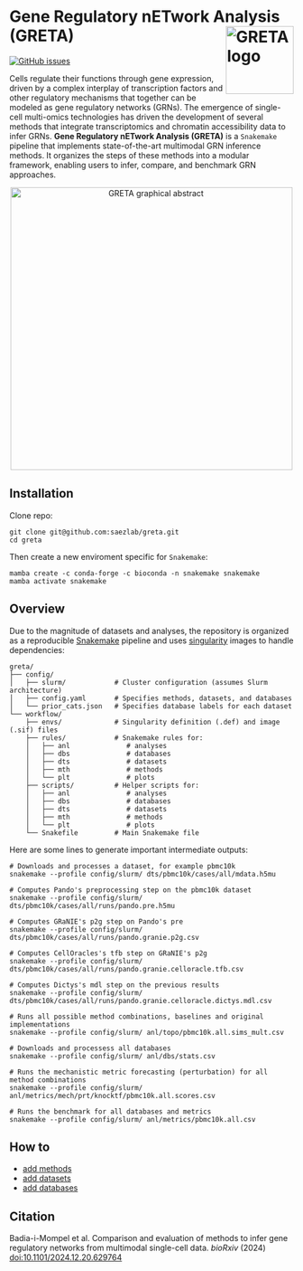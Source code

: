 # Gene Regulatory nETwork Analysis (GRETA) <img src="https://drive.google.com/uc?id=1DFGeAuSp8w1kDlMaS4zyeXfepKVW14Ym" align="right" width="120" class="no-scaled-link" alt='GRETA logo' />

<!-- badges: start -->
[![GitHub issues](https://img.shields.io/github/issues/saezlab/greta.svg)](https://github.com/saezlab/greta/issues/)
<!-- badges: end -->

Cells regulate their functions through gene expression, driven by a complex interplay of transcription factors and other regulatory mechanisms that together can be modeled as gene regulatory networks (GRNs).
The emergence of single-cell multi-omics technologies has driven the development of several methods that integrate transcriptomics and chromatin accessibility data to infer GRNs.
**Gene Regulatory nETwork Analysis (GRETA)** is a `Snakemake` pipeline that implements state-of-the-art multimodal GRN inference methods. It organizes the steps of these methods into a modular framework, enabling users to infer, compare, and benchmark GRN approaches.

<div align="center">
   <img src="https://drive.google.com/uc?id=1HpJx1deKivG2DRv3uXp_xLz90R0YfOwU" alt="GRETA graphical abstract" width="500" style="pointer-events: none;" />
</div>

## Installation
Clone repo:
```
git clone git@github.com:saezlab/greta.git
cd greta
```

Then create a new enviroment specific for `Snakemake`:
```
mamba create -c conda-forge -c bioconda -n snakemake snakemake
mamba activate snakemake
```

## Overview
Due to the magnitude of datasets and analyses, the repository is organized as a reproducible [Snakemake](https://snakemake.readthedocs.io/en/stable/) pipeline and uses [singularity](https://docs.sylabs.io/guides/3.5/user-guide/introduction.html) images to handle dependencies:
```
greta/
├── config/
│   ├── slurm/            # Cluster configuration (assumes Slurm architecture)
│   ├── config.yaml       # Specifies methods, datasets, and databases
│   └── prior_cats.json   # Specifies database labels for each dataset
└── workflow/
    ├── envs/             # Singularity definition (.def) and image (.sif) files
    ├── rules/            # Snakemake rules for:
    │   ├── anl              # analyses
    │   ├── dbs              # databases
    │   ├── dts              # datasets
    │   ├── mth              # methods
    │   └── plt              # plots
    ├── scripts/          # Helper scripts for:
    │   ├── anl              # analyses
    │   ├── dbs              # databases
    │   ├── dts              # datasets
    │   ├── mth              # methods
    │   └── plt              # plots
    └── Snakefile         # Main Snakemake file
```

Here are some lines to generate important intermediate outputs:
```
# Downloads and processes a dataset, for example pbmc10k
snakemake --profile config/slurm/ dts/pbmc10k/cases/all/mdata.h5mu

# Computes Pando's preprocessing step on the pbmc10k dataset
snakemake --profile config/slurm/ dts/pbmc10k/cases/all/runs/pando.pre.h5mu

# Computes GRaNIE's p2g step on Pando's pre
snakemake --profile config/slurm/ dts/pbmc10k/cases/all/runs/pando.granie.p2g.csv

# Computes CellOracles's tfb step on GRaNIE's p2g
snakemake --profile config/slurm/ dts/pbmc10k/cases/all/runs/pando.granie.celloracle.tfb.csv

# Computes Dictys's mdl step on the previous results
snakemake --profile config/slurm/ dts/pbmc10k/cases/all/runs/pando.granie.celloracle.dictys.mdl.csv

# Runs all possible method combinations, baselines and original implementations
snakemake --profile config/slurm/ anl/topo/pbmc10k.all.sims_mult.csv

# Downloads and processess all databases
snakemake --profile config/slurm/ anl/dbs/stats.csv

# Runs the mechanistic metric forecasting (perturbation) for all method combinations
snakemake --profile config/slurm/ anl/metrics/mech/prt/knocktf/pbmc10k.all.scores.csv

# Runs the benchmark for all databases and metrics
snakemake --profile config/slurm/ anl/metrics/pbmc10k.all.csv
```

## How to
- [add methods](docs/mth.md)
- [add datasets](docs/dts.md)
- [add databases](docs/dbs.md)

## Citation
Badia-i-Mompel et al. Comparison and evaluation of methods to infer gene regulatory networks from multimodal single-cell data. *bioRxiv* (2024) [doi:10.1101/2024.12.20.629764](https://doi.org/10.1101/2024.12.20.629764)
